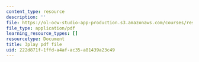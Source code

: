 ```yaml
---
content_type: resource
description: ''
file: https://ol-ocw-studio-app-production.s3.amazonaws.com/courses/res-9-003-brains-minds-and-machines-summer-course-summer-2015/222d871f1ffda4afac35a81439a23c49_HA4undazeF0.pdf
file_type: application/pdf
learning_resource_types: []
resourcetype: Document
title: 3play pdf file
uid: 222d871f-1ffd-a4af-ac35-a81439a23c49
---
```

